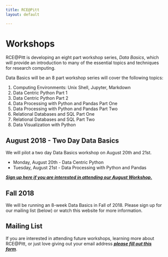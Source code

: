 ```yaml
---
title: RCE@Pitt
layout: default

---
```


# Workshops

RCE@Pitt is developing an eight part workshop series, *Data Basics*, which will provide an introduction to many of the essential topics and techniques for research computing.

Data Basics will be an 8 part workshop series will cover the following topics:

1. Computing Environments: Unix Shell, Jupyter, Markdown
2. Data Centric Python Part 1
3. Data Centric Python Part 2
4. Data Processing with Python and Pandas Part One
5. Data Processing with Python and Pandas Part Two
6. Relational Databases and SQL Part One
7. Relational Databases and SQL Part Two
8. Data Visualization with Python

## August 2018 - Two Day Data Basics

We will pilot a two day Data Basics workshop on August 20th and 21st.


* Monday, August 20th - Data Centric Python
* Tuesday, August 21st - Data Processing with Python and Pandas


***[Sign up here if you are interested in attending our August Workshop.](https://goo.gl/forms/JbZgB00PobgTwrUo1)***


## Fall 2018

We will be running an 8-week Data Basics in Fall of 2018. Please sign up for our mailing list (below) or watch this website for more information.

## Mailing List

If you are interested in attending future workshops, learning more about RCE@Pitt, or just love giving out your email address ***[please fill out this form](https://goo.gl/forms/wT2F0GtUu2xVnpLC2)***.

